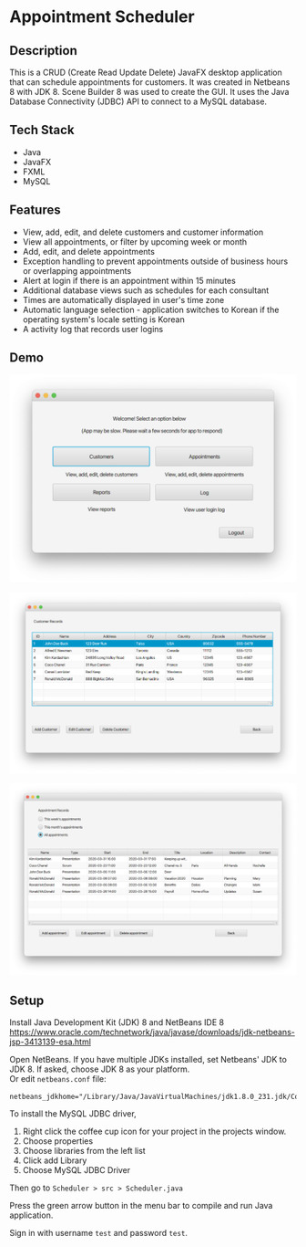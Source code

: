 # Appointment Scheduler

## Description

This is a CRUD (Create Read Update Delete) JavaFX desktop application that can schedule appointments for customers. It was created in Netbeans 8 with JDK 8. Scene Builder 8 was used to create the GUI. It uses the Java Database Connectivity (JDBC) API to connect to a MySQL database. 

## Tech Stack

- Java
- JavaFX
- FXML
- MySQL
## Features

- View, add, edit, and delete customers and customer information
- View all appointments, or filter by upcoming week or month
- Add, edit, and delete appointments
- Exception handling to prevent appointments outside of business hours or overlapping appointments
- Alert at login if there is an appointment within 15 minutes
- Additional database views such as schedules for each consultant 
- Times are automatically displayed in user's time zone 
- Automatic language selection - application switches to Korean if the operating system's locale setting is Korean
- A activity log that records user logins

## Demo

![Image of Dashboard](docs/dashboard.png)

![Image of Customer](docs/customer.png)

![Image of Appointments](docs/appointment.png)

<!-- ## Lessons Learned -->

<!-- ## To do -->

## Setup

Install Java Development Kit (JDK) 8 and NetBeans IDE 8<br />
https://www.oracle.com/technetwork/java/javase/downloads/jdk-netbeans-jsp-3413139-esa.html


Open NetBeans. If you have multiple JDKs installed, set Netbeans' JDK to JDK 8. If asked, choose JDK 8 as your platform. <br/>
Or edit `netbeans.conf` file:
```
netbeans_jdkhome="/Library/Java/JavaVirtualMachines/jdk1.8.0_231.jdk/Contents/Home"
```

To install the MySQL JDBC driver, 
1. Right click the coffee cup icon for your project in the projects window. 
2. Choose properties
3. Choose libraries from the left list
4. Click add Library
5. Choose MySQL JDBC Driver



Then go to `Scheduler > src > Scheduler.java`

Press the green arrow button in the menu bar to compile and run Java application. 

Sign in with username `test` and password `test`. 


